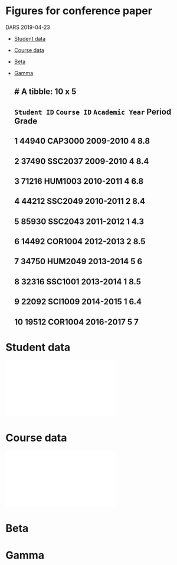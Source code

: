 Figures for conference paper
================
DARS
2019-04-23

-   [Student data](#student-data)
-   [Course data](#course-data)
-   [Beta](#beta)
-   [Gamma](#gamma)

    ## # A tibble: 10 x 5
    ##    `Student ID` `Course ID` `Academic Year` Period Grade
    ##    <chr>        <chr>       <chr>           <chr>  <dbl>
    ##  1 44940        CAP3000     2009-2010       4        8.8
    ##  2 37490        SSC2037     2009-2010       4        8.4
    ##  3 71216        HUM1003     2010-2011       4        6.8
    ##  4 44212        SSC2049     2010-2011       2        8.4
    ##  5 85930        SSC2043     2011-2012       1        4.3
    ##  6 14492        COR1004     2012-2013       2        8.5
    ##  7 34750        HUM2049     2013-2014       5        6  
    ##  8 32316        SSC1001     2013-2014       1        8.5
    ##  9 22092        SCI1009     2014-2015       1        6.4
    ## 10 19512        COR1004     2016-2017       5        7

Student data
============

![](Conference/Figures/student_data.pdf)

Course data
===========

![](Conference/Figures/course_data.pdf)

Beta
====

Gamma
=====
